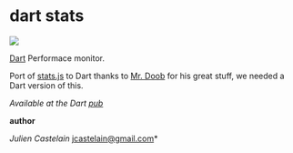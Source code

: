 dart stats
==========

[![](https://drone.io/julien/dart_stats/status.png)](https://drone.io/julien/dart_stats/latest)

[Dart](http://www.dartlang.org) Performace monitor.

Port of [stats.js](https://github.com/mrdoob/stats.js) to Dart
thanks to [Mr. Doob](http://mrdoob.com) for his great stuff, we needed a
Dart version of this.

*Available at the Dart [pub](http://pub.dartlang.org)*

**author**

*Julien Castelain* <jcastelain@gmail.com>*

